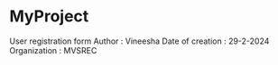 # MyProject
User registration form
Author : Vineesha
Date of creation : 29-2-2024
Organization : MVSREC

